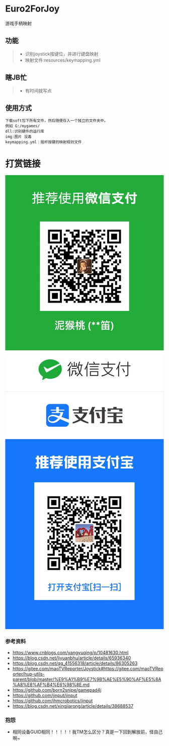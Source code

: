 # Euro2ForJoy
游戏手柄映射

## 功能

>* 识别joystick按键位，并进行键盘映射
>* 映射文件:resources/keymapping.yml

## 瞎JB忙
>* 有时间就写点

## 使用方式
```
下载soft包下所有文件，然后随便存入一个独立的文件夹中。
例如 G:/mygames/
dll:识别硬件的运行库
img:图片 没毒
keymapping.yml：摇杆按键的映射规则文件
```

# 打赏链接
![avatar](/src/main/resources/img/wx.jpg)
![avatar](/src/main/resources/img/zfb.jpg)

### 参考资料
* https://www.cnblogs.com/yangyuqing/p/10481630.html
* https://blog.csdn.net/liyuanbhu/article/details/65936340
* https://blog.csdn.net/qq_41556318/article/details/86305263
* https://gitee.com/maoTVReporter/Joystick#https://gitee.com/maoTVReporter/hup-utils-parent/blob/master/%E9%A1%B9%E7%9B%AE%E5%90%AF%E5%8A%A8%E8%AF%B4%E6%98%8E.md
* https://github.com/born2snipe/gamepad4j
* https://github.com/jinput/jinput
* https://github.com/ihmcrobotics/jinput
* https://blog.csdn.net/xingjiarong/article/details/38688537

### 抱怨
* 相同设备GUID相同！！！！！我TM怎么区分？真是一下回到解放前，怪自己啊~